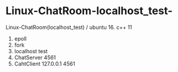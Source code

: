 # Linux-ChatRoom-localhost_test-
Linux-ChatRoom(localhost_test) / ubuntu 16. c++ 11

1. epoll
2. fork
3. localhost test
4. ChatServer 4561
5. CahtClient 127.0.0.1 4561
